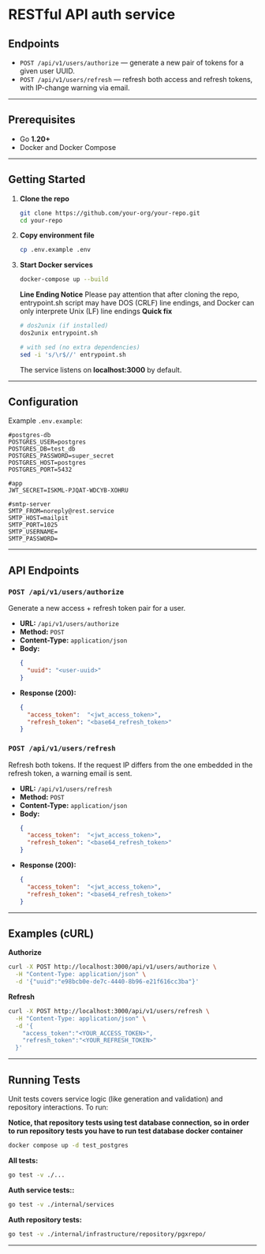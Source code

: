 # RESTful API auth service

## Endpoints

- `POST /api/v1/users/authorize` — generate a new pair of tokens for a given user UUID.
- `POST /api/v1/users/refresh`   — refresh both access and refresh tokens, with IP-change warning via email.

---

## Prerequisites

- Go **1.20+**
- Docker and Docker Compose

---

## Getting Started

1. **Clone the repo**
   ```bash
   git clone https://github.com/your-org/your-repo.git
   cd your-repo
   ```
   
2. **Copy environment file**
   ```bash
   cp .env.example .env
   ```

3. **Start Docker services**
   ```bash
   docker-compose up --build
   ```
   
   **Line Ending Notice**
   Please pay attention that after cloning the repo, entrypoint.sh script may have DOS (CRLF) line endings, and Docker can only interprete Unix (LF) line endings
   **Quick fix**
   ```bash
   # dos2unix (if installed)
   dos2unix entrypoint.sh

   # with sed (no extra dependencies)
   sed -i 's/\r$//' entrypoint.sh
   ```
   
  
   The service listens on **localhost:3000** by default.

---

## Configuration

Example `.env.example`:

```dotenv
#postgres-db
POSTGRES_USER=postgres
POSTGRES_DB=test_db
POSTGRES_PASSWORD=super_secret
POSTGRES_HOST=postgres
POSTGRES_PORT=5432

#app
JWT_SECRET=ISKML-PJQAT-WDCYB-XOHRU

#smtp-server
SMTP_FROM=noreply@rest.service
SMTP_HOST=mailpit
SMTP_PORT=1025
SMTP_USERNAME=
SMTP_PASSWORD=
```

---

## API Endpoints

### `POST /api/v1/users/authorize`
Generate a new access + refresh token pair for a user.

- **URL:** `/api/v1/users/authorize`
- **Method:** `POST`
- **Content-Type:** `application/json`
- **Body:**
  ```json
  {
    "uuid": "<user-uuid>"
  }
  ```
- **Response (200):**
  ```json
  {
    "access_token":  "<jwt_access_token>",
    "refresh_token": "<base64_refresh_token>"
  }
  ```

### `POST /api/v1/users/refresh`
Refresh both tokens. If the request IP differs from the one embedded in the refresh token, a warning email is sent.

- **URL:** `/api/v1/users/refresh`
- **Method:** `POST`
- **Content-Type:** `application/json`
- **Body:**
  ```json
  {
    "access_token":  "<jwt_access_token>",
    "refresh_token": "<base64_refresh_token>"
  }
  ```
- **Response (200):**
  ```json
  {
    "access_token":  "<jwt_access_token>",
    "refresh_token": "<base64_refresh_token>"
  }
---

## Examples (cURL)

**Authorize**
```bash
curl -X POST http://localhost:3000/api/v1/users/authorize \
  -H "Content-Type: application/json" \
  -d '{"uuid":"e98bcb0e-de7c-4440-8b96-e21f616cc3ba"}'
```

**Refresh**
```bash
curl -X POST http://localhost:3000/api/v1/users/refresh \
  -H "Content-Type: application/json" \
  -d '{
    "access_token":"<YOUR_ACCESS_TOKEN>",
    "refresh_token":"<YOUR_REFRESH_TOKEN>"
  }'
```

---

## Running Tests

Unit tests covers service logic (like generation and validation) and repository interactions. To run:

**Notice, that repository tests using test database connection, so in order to run repository tests you have to run test database docker container**
```bash
docker compose up -d test_postgres
```

**All tests:**
```bash
go test -v ./...
```
**Auth service tests::**
```bash
go test -v ./internal/services
```
**Auth repository tests:**
```bash
go test -v ./internal/infrastructure/repository/pgxrepo/
```
---

